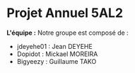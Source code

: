 # Projet Annuel 5AL2

**L'équipe :**
Notre groupe est composé de :
- jdeyehe01 	: Jean DEYEHE
- Dopidot 		: Mickael MOREIRA
- Bigyeezy 		: Guillaume TAKO